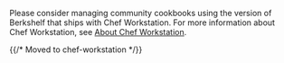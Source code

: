 Please consider managing community cookbooks using the version of
Berkshelf that ships with Chef Workstation. For more information about
Chef Workstation, see [About Chef Workstation](/workstation/).

{{/* Moved to chef-workstation */}}